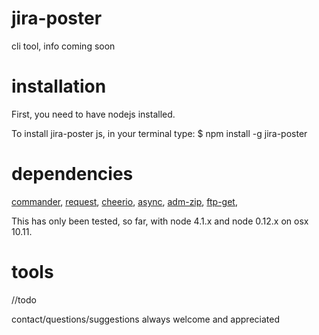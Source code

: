 # jira-poster
cli tool, info coming soon

# installation
First, you need to have nodejs installed.

To install jira-poster js, in your terminal type:
    $ npm install -g jira-poster

# dependencies
[commander](https://www.npmjs.com/package/commander), [request](https://www.npmjs.com/package/request), [cheerio](https://www.npmjs.com/package/cheerio), [async](https://www.npmjs.com/package/async), [adm-zip](https://www.npmjs.com/package/adm-zip), [ftp-get](https://www.npmjs.com/package/ftp-get),



This has only been tested, so far, with node 4.1.x and node 0.12.x on osx 10.11.

# tools

//todo

contact/questions/suggestions always welcome and appreciated
